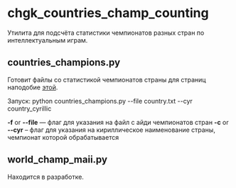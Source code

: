# chgk_countries_champ_counting
Утилита для подсчёта статистики чемпионатов разных стран по интеллектуальным играм. 

## countries_champions.py

Готовит файлы со статистикой чемпионатов страны для страниц наподобие [этой](https://www.maii.li/p/countries-polska).

Запуск: python countries_champions.py --file country.txt --cyr country_cyrillic

**-f** or **--file** — флаг для указания на файл с айди чемпионатов стран
**-c** or **--cyr** – флаг для указания на кириллическое наименование страны, чемпионат которой обрабатывается

## world_champ_maii.py

Находится в разработке.